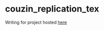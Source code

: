 # couzin_replication_tex

Writing for project hosted [here](https://github.com/hawkrobe/couzin_replication)
